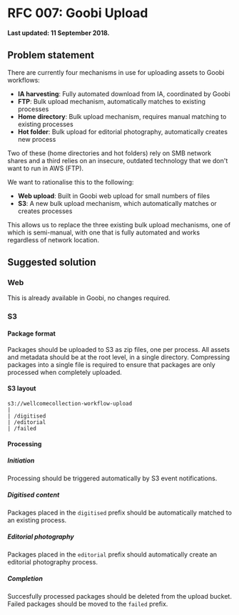 # RFC 007: Goobi Upload

**Last updated: 11 September 2018.**

## Problem statement

There are currently four mechanisms in use for uploading assets to Goobi workflows:

- __IA harvesting__: Fully automated download from IA, coordinated by Goobi
- __FTP__: Bulk upload mechanism, automatically matches to existing processes
- __Home directory__: Bulk upload mechanism, requires manual matching to existing processes
- __Hot folder__: Bulk upload for editorial photography, automatically creates new process

Two of these (home directories and hot folders) rely on SMB network shares and a third relies on an insecure, outdated technology that we don't want to run in AWS (FTP).

We want to rationalise this to the following:

- __Web upload__: Built in Goobi web upload for small numbers of files
- __S3__: A new bulk upload mechanism, which automatically matches or creates processes

This allows us to replace the three existing bulk upload mechanisms, one of which is semi-manual, with one that is fully automated and works regardless of network location.

## Suggested solution

### Web

This is already available in Goobi, no changes required.

### S3

#### Package format

Packages should be uploaded to S3 as zip files, one per process. All assets and metadata should be at the root level, in a single directory. Compressing packages into a single file is required to ensure that packages are only processed when completely uploaded.

#### S3 layout

```
s3://wellcomecollection-workflow-upload
|
| /digitised
| /editorial
| /failed
```

#### Processing

##### Initiation

Processing should be triggered automatically by S3 event notifications.

##### Digitised content

Packages placed in the `digitised` prefix should be automatically matched to an existing process.

##### Editorial photography

Packages placed in the `editorial` prefix should automatically create an editorial photography process.

##### Completion

Succesfully processed packages should be deleted from the upload bucket. Failed packages should be moved to the `failed` prefix.